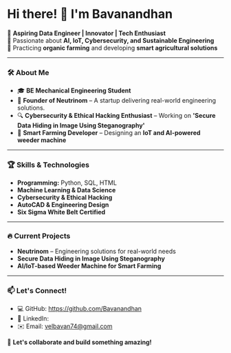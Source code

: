 # Hi there! 👋 I'm Bavanandhan

🚀 **Aspiring Data Engineer | Innovator | Tech Enthusiast**  
🔬 Passionate about **AI, IoT, Cybersecurity, and Sustainable Engineering**  
🌱 Practicing **organic farming** and developing **smart agricultural solutions**  

---

### 🛠️ About Me
- 🎓 **BE Mechanical Engineering Student**
- 🤖 **Founder of Neutrinom** – A startup delivering real-world engineering solutions.
- 🔍 **Cybersecurity & Ethical Hacking Enthusiast** – Working on **'Secure Data Hiding in Image Using Steganography'**
- 🌾 **Smart Farming Developer** – Designing an **IoT and AI-powered weeder machine**

---

### 🏆 Skills & Technologies
- **Programming:** Python, SQL, HTML
- **Machine Learning & Data Science**
- **Cybersecurity & Ethical Hacking**
- **AutoCAD & Engineering Design**
- **Six Sigma White Belt Certified**

---

### 🔥 Current Projects
- **Neutrinom** – Engineering solutions for real-world needs
- **Secure Data Hiding in Image Using Steganography**
- **AI/IoT-based Weeder Machine for Smart Farming**

---

### 📫 Let's Connect!
- 💻 GitHub: https://github.com/Bavanandhan
- 💼 LinkedIn: 
- ✉️ Email: velbavan74@gmail.com

🚀 **Let's collaborate and build something amazing!**
